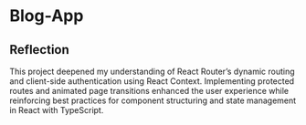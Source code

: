 # Blog-App

## Reflection

This project deepened my understanding of React Router’s dynamic routing and client-side authentication using React Context. Implementing protected routes and animated page transitions enhanced the user experience while reinforcing best practices for component structuring and state management in React with TypeScript.
